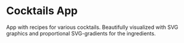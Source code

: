 # Cocktails App

App with recipes for various cocktails. Beautifully visualized with SVG graphics and proportional SVG-gradients for the ingredients.
